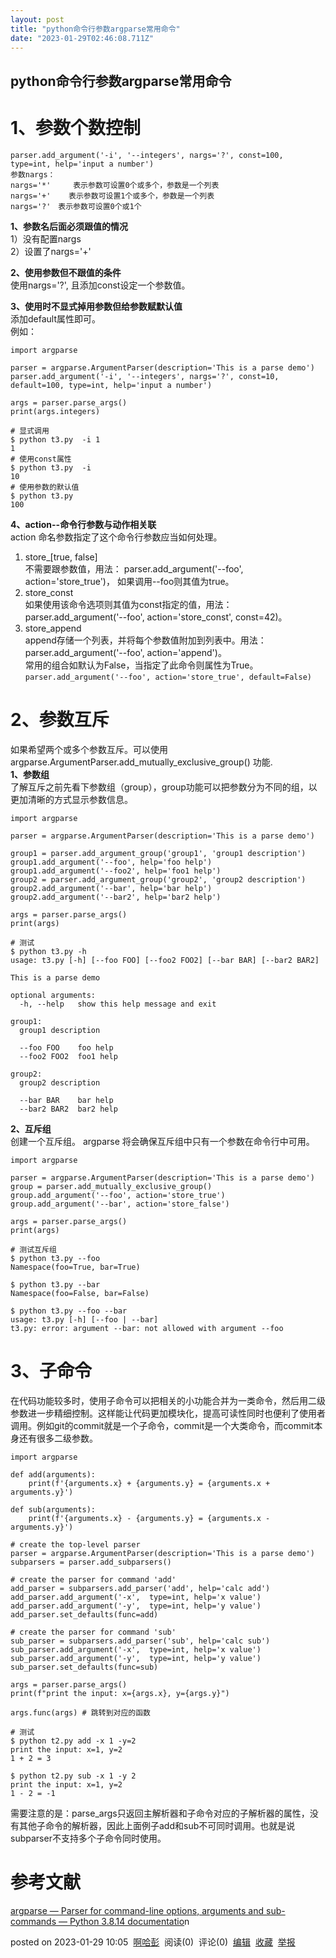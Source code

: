```yaml
---
layout: post
title: "python命令行参数argparse常用命令"
date: "2023-01-29T02:46:08.711Z"
---
```

python命令行参数argparse常用命令
-----------------------

1、参数个数控制
========

    parser.add_argument('-i', '--integers', nargs='?', const=100, type=int, help='input a number')
    参数nargs：
    nargs='*'     表示参数可设置0个或多个，参数是一个列表
    nargs='+'    表示参数可设置1个或多个，参数是一个列表
    nargs='?'　表示参数可设置0个或1个
    

**1、参数名后面必须跟值的情况**  
1）没有配置nargs  
2）设置了nargs='+'

**2、使用参数但不跟值的条件**  
使用nargs='?', 且添加const设定一个参数值。

**3、使用时不显式掉用参数但给参数赋默认值**  
添加default属性即可。  
例如：

    import argparse
    
    parser = argparse.ArgumentParser(description='This is a parse demo') 
    parser.add_argument('-i', '--integers', nargs='?', const=10, default=100, type=int, help='input a number')
    
    args = parser.parse_args() 
    print(args.integers)
    
    # 显式调用
    $ python t3.py  -i 1
    1
    # 使用const属性
    $ python t3.py  -i
    10
    # 使用参数的默认值
    $ python t3.py
    100
    

**4、action--命令行参数与动作相关联**  
action 命名参数指定了这个命令行参数应当如何处理。

1.  store\_\[true, false\]  
    不需要跟参数值，用法： parser.add\_argument('--foo', action='store\_true')， 如果调用--foo则其值为true。
2.  store\_const  
    如果使用该命令选项则其值为const指定的值，用法：parser.add\_argument('--foo', action='store\_const', const=42)。
3.  store\_append  
    append存储一个列表，并将每个参数值附加到列表中。用法：parser.add\_argument('--foo', action='append')。  
    常用的组合如默认为False，当指定了此命令则属性为True。  
    `parser.add_argument('--foo', action='store_true', default=False)`

2、参数互斥
======

如果希望两个或多个参数互斥。可以使用argparse.ArgumentParser.add\_mutually\_exclusive\_group() 功能.  
**1、参数组**  
了解互斥之前先看下参数组（group），group功能可以把参数分为不同的组，以更加清晰的方式显示参数信息。

    import argparse
    
    parser = argparse.ArgumentParser(description='This is a parse demo') 
    
    group1 = parser.add_argument_group('group1', 'group1 description')
    group1.add_argument('--foo', help='foo help')
    group1.add_argument('--foo2', help='foo1 help')
    group2 = parser.add_argument_group('group2', 'group2 description')
    group2.add_argument('--bar', help='bar help')
    group2.add_argument('--bar2', help='bar2 help')
    
    args = parser.parse_args() 
    print(args)
    
    # 测试
    $ python t3.py -h
    usage: t3.py [-h] [--foo FOO] [--foo2 FOO2] [--bar BAR] [--bar2 BAR2]
    
    This is a parse demo
    
    optional arguments:
      -h, --help   show this help message and exit
    
    group1:
      group1 description
    
      --foo FOO    foo help
      --foo2 FOO2  foo1 help
    
    group2:
      group2 description
    
      --bar BAR    bar help
      --bar2 BAR2  bar2 help
    

**2、互斥组**  
创建一个互斥组。 argparse 将会确保互斥组中只有一个参数在命令行中可用。

    import argparse
    
    parser = argparse.ArgumentParser(description='This is a parse demo')
    group = parser.add_mutually_exclusive_group()
    group.add_argument('--foo', action='store_true')
    group.add_argument('--bar', action='store_false')
    
    args = parser.parse_args()
    print(args)
    
    # 测试互斥组
    $ python t3.py --foo
    Namespace(foo=True, bar=True)
    
    $ python t3.py --bar
    Namespace(foo=False, bar=False)
    
    $ python t3.py --foo --bar
    usage: t3.py [-h] [--foo | --bar]
    t3.py: error: argument --bar: not allowed with argument --foo
    

3、子命令
=====

在代码功能较多时，使用子命令可以把相关的小功能合并为一类命令，然后用二级参数进一步精细控制。这样能让代码更加模块化，提高可读性同时也便利了使用者调用。例如git的commit就是一个子命令，commit是一个大类命令，而commit本身还有很多二级参数。

    import argparse
    
    def add(arguments):
        print(f'{arguments.x} + {arguments.y} = {arguments.x + arguments.y}')
    
    def sub(arguments):
        print(f'{arguments.x} - {arguments.y} = {arguments.x - arguments.y}')
    
    # create the top-level parser
    parser = argparse.ArgumentParser(description='This is a parse demo') 
    subparsers = parser.add_subparsers()
    
    # create the parser for command 'add'
    add_parser = subparsers.add_parser('add', help='calc add')
    add_parser.add_argument('-x',  type=int, help='x value')
    add_parser.add_argument('-y',  type=int, help='y value')
    add_parser.set_defaults(func=add)
    
    # create the parser for command 'sub'
    sub_parser = subparsers.add_parser('sub', help='calc sub')
    sub_parser.add_argument('-x',  type=int, help='x value')
    sub_parser.add_argument('-y',  type=int, help='y value')
    sub_parser.set_defaults(func=sub)
    
    args = parser.parse_args() 
    print(f"print the input: x={args.x}, y={args.y}")
    
    args.func(args) # 跳转到对应的函数
    
    # 测试
    $ python t2.py add -x 1 -y=2
    print the input: x=1, y=2
    1 + 2 = 3
    
    $ python t2.py sub -x 1 -y 2
    print the input: x=1, y=2
    1 - 2 = -1
    

需要注意的是：parse\_args只返回主解析器和子命令对应的子解析器的属性，没有其他子命令的解析器，因此上面例子add和sub不可同时调用。也就是说subparser不支持多个子命令同时使用。

参考文献
====

[argparse — Parser for command-line options, arguments and sub-commands — Python 3.8.14 documentatio](https://docs.python.org/3.8/library/argparse.html#module-argparse "argparse — Parser for command-line options, arguments and sub-commands — Python 3.8.14 documentatio")n

posted on 2023-01-29 10:05  [啊哈彭](https://www.cnblogs.com/pingwen/)  阅读(0)  评论(0)  [编辑](https://i.cnblogs.com/EditPosts.aspx?postid=17071860)  [收藏](javascript:void(0))  [举报](javascript:void(0))